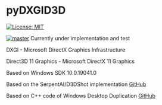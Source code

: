 # pyDXGID3D
[![License: MIT](https://img.shields.io/badge/License-MIT-yellow.svg)](https://opensource.org/licenses/MIT)

[![master](https://travis-ci.com/Hellikandra/pyDXGID3D.svg?branch=master)](https://travis-ci.com/github/Hellikandra/pyDXGID3D)
Currently under implementation and test

DXGI - Microsoft DirectX Graphics Infrastructure

Direct3D 11 Graphics - Microsoft DirectX 11 Graphics

Based on Windows SDK 10.0.19041.0

Based on the SerpentAI/D3DShot implementation [GitHub](https://github.com/SerpentAI/D3DShot)

Based on C++ code of Windows Desktop Duplication [GitHub](https://github.com/microsoftarchive/msdn-code-gallery-microsoft/tree/master/Official%20Windows%20Platform%20Sample/DXGI%20desktop%20duplication%20sample)